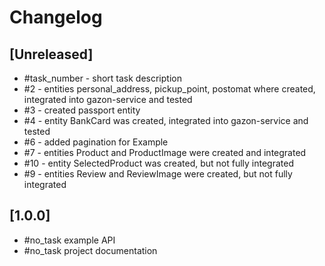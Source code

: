 # Changelog

## [Unreleased]
- #task_number - short task description
- #2 - entities personal_address, pickup_point, postomat where created, integrated into gazon-service and tested
- #3 - created passport entity
- #4 - entity BankCard was created, integrated into gazon-service and tested
- #6 - added pagination for Example
- #7 - entities Product and ProductImage were created and integrated
- #10 - entity SelectedProduct was created, but not fully integrated
- #9 - entities Review and ReviewImage were created, but not fully integrated

## [1.0.0]

- #no_task example API
- #no_task project documentation